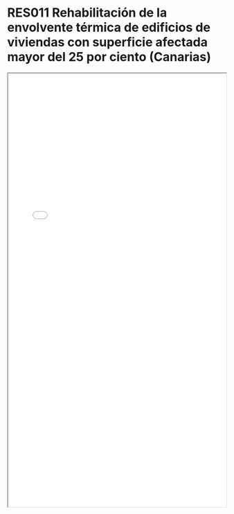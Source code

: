 # RES011  Rehabilitación de la envolvente térmica de edificios de viviendas con superficie afectada mayor del 25  por ciento (Canarias)

<iframe src="../RES011  Rehabilitación de la envolvente térmica de edificios de viviendas con superficie afectada mayor del 25  por ciento (Canarias).pdf" width="100%" height="1000px"></iframe>
